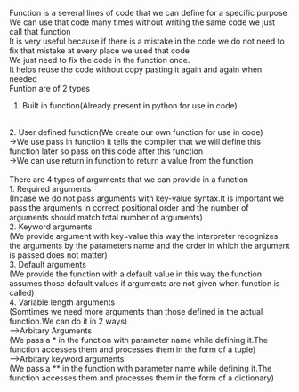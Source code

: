 Function is a several lines of code that we can define for a specific purpose
<br>
We can use that code many times without writing the same code we just call that function
<br>
It is very useful because if there is a mistake in the code we do not need to fix that mistake at every place we used that code
<br> 
We just need to fix the code in the function once.
<br>
It helps reuse the code without copy pasting it again and again when needed
<br>
Funtion are of 2 types
<br>
1. Built in function(Already present in python for use in code)
<br>
2. User defined function(We create our own function for use in code)
<br>
->We use pass in function it tells the compiler that we will define this function later so pass on this code after this function 
<br>
->We can use return in function to return a value from the function
<br>
<br>
There are 4 types of arguments that we can provide in a function 
<br>
1. Required arguments
<br>
(Incase we do not pass arguments with key-value syntax.It is important we pass the arguments in correct positional order and the number of arguments should match total number of arguments)
<br>
2. Keyword arguments
<br>
(We provide argument with key=value this way the interpreter recognizes the arguments by the parameters name and the order in which the argument is passed does not matter)
<br>
3. Default arguments
<br>
(We provide the function with a default value in this way the function assumes those default values if arguments are not given when function is called)
<br>
4. Variable length arguments
<br>
(Somtimes we need more arguments than those defined in the actual function.We can do it in 2 ways)
<br>
-->Arbitary Arguments
<br>
(We pass a * in the function with parameter name while defining it.The function accesses them and processes them in the form of a tuple)
<br>
-->Arbitary keyword arguments
<br>
(We pass a ** in the function with parameter name while defining it.The function accesses them and processes
them in the form of a dictionary)

